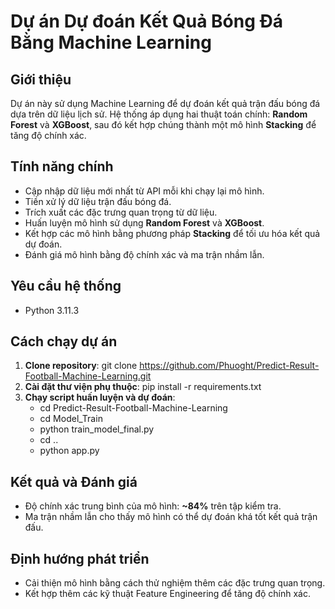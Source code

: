 # Dự án Dự đoán Kết Quả Bóng Đá Bằng Machine Learning

## Giới thiệu
Dự án này sử dụng Machine Learning để dự đoán kết quả trận đấu bóng đá dựa trên dữ liệu lịch sử. Hệ thống áp dụng hai thuật toán chính: **Random Forest** và **XGBoost**, sau đó kết hợp chúng thành một mô hình **Stacking** để tăng độ chính xác.

## Tính năng chính
- Cập nhập dữ liệu mới nhất từ API mỗi khi chạy lại mô hình.
- Tiền xử lý dữ liệu trận đấu bóng đá.
- Trích xuất các đặc trưng quan trọng từ dữ liệu.
- Huấn luyện mô hình sử dụng **Random Forest** và **XGBoost**.
- Kết hợp các mô hình bằng phương pháp **Stacking** để tối ưu hóa kết quả dự đoán.
- Đánh giá mô hình bằng độ chính xác và ma trận nhầm lẫn.

## Yêu cầu hệ thống
- Python 3.11.3

## Cách chạy dự án
1. **Clone repository**:
   git clone https://github.com/Phuoght/Predict-Result-Football-Machine-Learning.git
2. **Cài đặt thư viện phụ thuộc**:
   pip install -r requirements.txt
3. **Chạy script huấn luyện và dự đoán**:
   - cd Predict-Result-Football-Machine-Learning
   - cd Model_Train
   - python train_model_final.py
   - cd ..
   - python app.py

## Kết quả và Đánh giá
- Độ chính xác trung bình của mô hình: **~84%** trên tập kiểm tra.
- Ma trận nhầm lẫn cho thấy mô hình có thể dự đoán khá tốt kết quả trận đấu.

## Định hướng phát triển
- Cải thiện mô hình bằng cách thử nghiệm thêm các đặc trưng quan trọng.
- Kết hợp thêm các kỹ thuật Feature Engineering để tăng độ chính xác.

